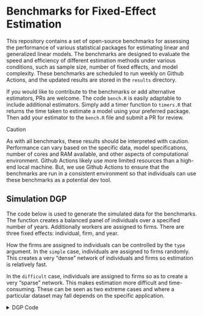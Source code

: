 # Benchmarks for Fixed-Effect Estimation

This repository contains a set of open-source benchmarks for assessing
the performance of various statistical packages for estimating linear
and generalized linear models. The benchmarks are designed to evaluate
the speed and efficiency of different estimation methods under various
conditions, such as sample size, number of fixed effects, and model
complexity. These benchmarks are scheduled to run weekly on Github
Actions, and the updated results are stored in the `results` directory.

If you would like to contribute to the benchmarks or add alternative
estimators, PRs are welcome. The code `bench.R` is easily adaptable to
include additional estimators. Simply add a timer function to `timers.R`
that returns the time taken to estimate a model using your preferred
package. Then add your estimator to the `bench.R` file and submit a PR
for review.

> [!CAUTION]
>
> As with all benchmarks, these results should be interpreted with
> caution. Performance can vary based on the specific data, model
> specifications, number of cores and RAM available, and other aspects
> of computational environment. Github Actions likely use more limited
> resources than a high-end local machine. But, we use Github Actions to
> ensure that the benchmarks are run in a consistent environment so that
> individuals can use these benchmarks as a potential dev tool.

## Simulation DGP

The code below is used to generate the simulated data for the
benchmarks. The function creates a balanced panel of individuals over a
specified number of years. Additionally workers are assigned to firms.
There are three fixed effects: individual, firm, and year.

How the firms are assigned to individuals can be controlled by the
`type` argument. In the `simple` case, individuals are assigned to firms
randomly. This creates a very “dense” network of individuals and firms
so estimation is relatively fast.

In the `difficult` case, individuals are assigned to firms so as to
create a very “sparse” network. This makes estimation more difficult and
time-consuming. These can be seen as two extreme cases and where a
particular dataset may fall depends on the specific application.


<details closed>
  <summary>DGP Code</summary>
``` r
base_dgp <- function(
  n = 1000,
  nb_year = 10,
  nb_indiv_per_firm = 23,
  type = c("simple", "difficult")
) {
  nb_indiv = round(n / nb_year)
  nb_firm = round(nb_indiv / nb_indiv_per_firm)
  indiv_id = rep(1:nb_indiv, each = nb_year)
  year = rep(1:nb_year, times = nb_indiv)

  if (type == "simple") {
    firm_id = sample(1:nb_firm, n, TRUE)
  } else if (type == "difficult") {
    firm_id = rep(1:nb_firm, length.out = n)
  } else {
    stop("Unknown type of dgp")
  }

  x1 = rnorm(n)
  x2 = x1**2

  firm_fe = rnorm(nb_firm)[firm_id]
  unit_fe = rnorm(nb_indiv)[indiv_id]
  year_fe = rnorm(nb_year)[year]
  mu = 1 * x1 + 0.05 * x2 + firm_fe + unit_fe + year_fe

  df = data.frame(
    indiv_id = indiv_id,
    firm_id = firm_id,
    year = year,
    x1 = x1,
    x2 = x2,
    y = mu,
    negbin_y = MASS::rnegbin(exp(mu), theta = 0.5),
    binary_y = as.numeric(mu > 0),
    ln_y = log(abs(mu) + 1)
  )
  return(df)
}
```
</details>


### OLS Results

![OLS Benchmark Results](results/plot_ols.svg)

### Poisson Results

![Poisson Benchmark Results](results/plot_poisson.svg)

### Logistic Results

![Logistic Benchmark Results](results/plot_logit.svg)

### Real Data

<!-- Real Data -->
| Dataset | Num. obs. | Estimator | Mean Estimation Time |
|----|----|----|----|
| tradepolicy (OLS) | 28566 | pyfixest.feols | 0.063 |
| tradepolicy (OLS) | 28566 | FixedEffectModels.reg | 0.011 |
| tradepolicy (OLS) | 28566 | fixest::feols | 0.012 |
| tradepolicy (Poisson) | 28566 | pyfixest.fepois | 0.899 |
| tradepolicy (Poisson) | 28566 | GLFixedEffectModels Poisson | 2.298 |
| tradepolicy (Poisson) | 28566 | fixest::fepois | 0.351 |
| nycflights13 | 336776 | pyfixest.feols | 0.376 |
| nycflights13 | 336776 | FixedEffectModels.reg | 0.139 |
| nycflights13 | 336776 | fixest::feols | 0.264 |
| nyc taxi | 46099576 | pyfixest.feols | 48.317 |
| nyc taxi | 46099576 | FixedEffectModels.reg | 21.391 |
| nyc taxi | 46099576 | fixest::feols | 51.612 |
<!-- Real Data -->
